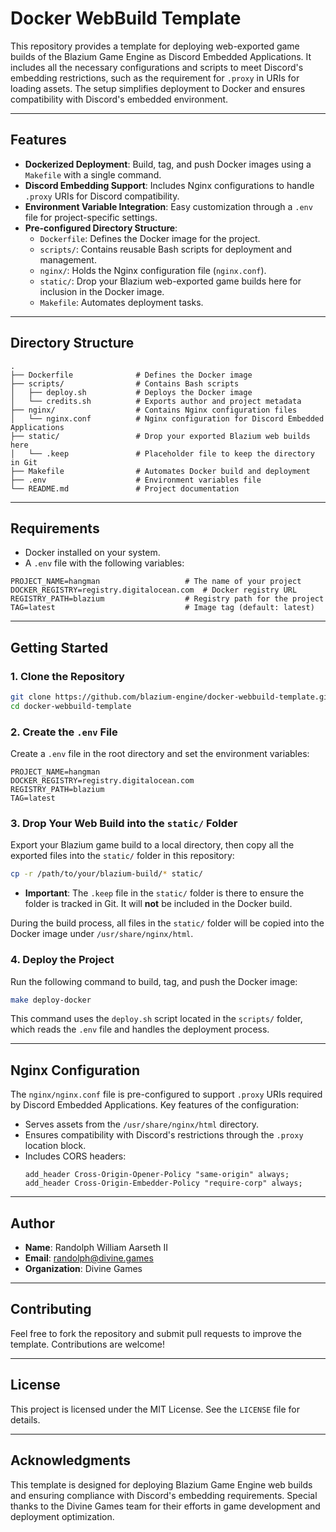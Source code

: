 # Docker WebBuild Template

This repository provides a template for deploying web-exported game builds of the Blazium Game Engine as Discord Embedded Applications. It includes all the necessary configurations and scripts to meet Discord's embedding restrictions, such as the requirement for `.proxy` in URIs for loading assets. The setup simplifies deployment to Docker and ensures compatibility with Discord's embedded environment.

---

## Features

- **Dockerized Deployment**: Build, tag, and push Docker images using a `Makefile` with a single command.
- **Discord Embedding Support**: Includes Nginx configurations to handle `.proxy` URIs for Discord compatibility.
- **Environment Variable Integration**: Easy customization through a `.env` file for project-specific settings.
- **Pre-configured Directory Structure**:
  - `Dockerfile`: Defines the Docker image for the project.
  - `scripts/`: Contains reusable Bash scripts for deployment and management.
  - `nginx/`: Holds the Nginx configuration file (`nginx.conf`).
  - `static/`: Drop your Blazium web-exported game builds here for inclusion in the Docker image.
  - `Makefile`: Automates deployment tasks.

---

## Directory Structure

```plaintext
.
├── Dockerfile              # Defines the Docker image
├── scripts/                # Contains Bash scripts
│   ├── deploy.sh           # Deploys the Docker image
│   └── credits.sh          # Exports author and project metadata
├── nginx/                  # Contains Nginx configuration files
│   └── nginx.conf          # Nginx configuration for Discord Embedded Applications
├── static/                 # Drop your exported Blazium web builds here
│   └── .keep               # Placeholder file to keep the directory in Git
├── Makefile                # Automates Docker build and deployment
├── .env                    # Environment variables file
└── README.md               # Project documentation
```

---

## Requirements

- Docker installed on your system.
- A `.env` file with the following variables:

```plaintext
PROJECT_NAME=hangman                   # The name of your project
DOCKER_REGISTRY=registry.digitalocean.com  # Docker registry URL
REGISTRY_PATH=blazium                  # Registry path for the project
TAG=latest                             # Image tag (default: latest)
```

---

## Getting Started

### 1. Clone the Repository
```bash
git clone https://github.com/blazium-engine/docker-webbuild-template.git
cd docker-webbuild-template
```

### 2. Create the `.env` File
Create a `.env` file in the root directory and set the environment variables:
```plaintext
PROJECT_NAME=hangman
DOCKER_REGISTRY=registry.digitalocean.com
REGISTRY_PATH=blazium
TAG=latest
```

### 3. Drop Your Web Build into the `static/` Folder
Export your Blazium game build to a local directory, then copy all the exported files into the `static/` folder in this repository:
```bash
cp -r /path/to/your/blazium-build/* static/
```

- **Important**: The `.keep` file in the `static/` folder is there to ensure the folder is tracked in Git. It will **not** be included in the Docker build.

During the build process, all files in the `static/` folder will be copied into the Docker image under `/usr/share/nginx/html`.

### 4. Deploy the Project
Run the following command to build, tag, and push the Docker image:
```bash
make deploy-docker
```

This command uses the `deploy.sh` script located in the `scripts/` folder, which reads the `.env` file and handles the deployment process.

---

## Nginx Configuration

The `nginx/nginx.conf` file is pre-configured to support `.proxy` URIs required by Discord Embedded Applications. Key features of the configuration:
- Serves assets from the `/usr/share/nginx/html` directory.
- Ensures compatibility with Discord's restrictions through the `.proxy` location block.
- Includes CORS headers:
  ```nginx
  add_header Cross-Origin-Opener-Policy "same-origin" always;
  add_header Cross-Origin-Embedder-Policy "require-corp" always;
  ```

---

## Author

- **Name**: Randolph William Aarseth II  
- **Email**: randolph@divine.games  
- **Organization**: Divine Games  

---

## Contributing

Feel free to fork the repository and submit pull requests to improve the template. Contributions are welcome!

---

## License

This project is licensed under the MIT License. See the `LICENSE` file for details.

---

## Acknowledgments

This template is designed for deploying Blazium Game Engine web builds and ensuring compliance with Discord's embedding requirements. Special thanks to the Divine Games team for their efforts in game development and deployment optimization.